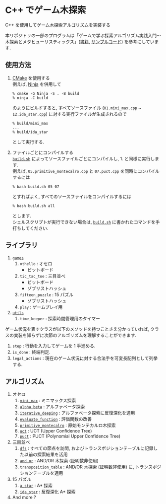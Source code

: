 # C++ でゲーム木探索
C++ を使用してゲーム木探索アルゴリズムを実装する

本リポジトリの一部のプログラムは「ゲームで学ぶ探索アルゴリズム実践入門〜木探索とメタヒューリスティックス」([書籍](https://www.amazon.co.jp/%E3%82%B2%E3%83%BC%E3%83%A0%E3%81%A7%E5%AD%A6%E3%81%B6%E6%8E%A2%E7%B4%A2%E3%82%A2%E3%83%AB%E3%82%B4%E3%83%AA%E3%82%BA%E3%83%A0%E5%AE%9F%E8%B7%B5%E5%85%A5%E9%96%80%EF%BD%9E%E6%9C%A8%E6%8E%A2%E7%B4%A2%E3%81%A8%E3%83%A1%E3%82%BF%E3%83%92%E3%83%A5%E3%83%BC%E3%83%AA%E3%82%B9%E3%83%86%E3%82%A3%E3%82%AF%E3%82%B9-%E9%9D%92%E6%9C%A8-%E6%A0%84%E5%A4%AA/dp/4297133601), [サンプルコード](https://gihyo.jp/book/2023/978-4-297-13360-3/support)) を参考にしています.

## 使用方法
1. [CMake](https://cmake.org/) を使用する  
    例えば, [Ninja](https://ninja-build.org/) を併用して  
    ```
    % cmake -G Ninja -S . -B build
    % ninja -C build
    ```
    のようにビルドすると, すべてソースファイル (`01.mini_max.cpp` ~ `12.ida_star.cpp`) に対する実行ファイルが生成されるので  
    ```
    % build/mini_max
    ...
    % build/ida_star
    ```
    として実行する.

2. ファイルごとにコンパイルする  
    [`build.sh`](https://github.com/Fran-0816/game_tree_search/blob/main/build.sh) によってソースファイルごとにコンパイルし, 1. と同様に実行します.  
    例えば, `05.primitive_montecalro.cpp` と `07.puct.cpp` を同時にコンパイルするには
    ```
    % bash build.sh 05 07
    ```
    とすればよく, すべてのソースファイルをコンパイルするには
    ```
    % bash build.sh all
    ```
    とします.  
    シェルスクリプトが実行できない場合は, [`build.sh`](https://github.com/Fran-0816/game_tree_search/blob/main/build.sh) に書かれたコマンドを手打ちしてください.

## ライブラリ
1. [`games`](https://github.com/Fran-0816/game_tree_search/tree/main/games)
   1. `othello` : オセロ
      - ビットボード
   2. `tic_tac_toe` : 三目並べ
      - ビットボード
      - ゾブリストハッシュ
   3. `fifteen_puzzle` : 15 パズル
      - ゾブリストハッシュ
   4. `play` : ゲームプレイ用
1. [`utils`](https://github.com/Fran-0816/game_tree_search/tree/main/utils)
   1. `time_keeper` : 探索時間管理用のタイマー

ゲーム状況を表すクラスが以下のメソッドを持つことさえ分かっていれば, クラスの実装を知らずに次節のアルゴリズムを理解することができます.
1. `step` : 行動を入力してゲームを 1 手進める.
2. `is_done` : 終端判定.
3. `legal_actions` : 現在のゲーム状況に対する合法手を可変長配列として列挙する.

## アルゴリズム
1. オセロ
   1. [`mini_max`](https://github.com/Fran-0816/game_tree_search/blob/main/01.mini_max.cpp) : ミニマックス探索
   2. [`alpha_beta`](https://github.com/Fran-0816/game_tree_search/blob/main/02.alpha_beta.cpp) : アルファベータ探索
   3. [`iterative_deeping`](https://github.com/Fran-0816/game_tree_search/blob/main/03.iterative_deeping.cpp) : アルファベータ探索に反復深化を適用
   4. [`evaluate_function`](https://github.com/Fran-0816/game_tree_search/blob/main/04.evaluate_function.cpp) : 評価関数の改善
   5. [`primitive_montecalro`](https://github.com/Fran-0816/game_tree_search/blob/main/05.primitive_montecalro.cpp) : 原始モンテカルロ木探索
   6. [`uct`](https://github.com/Fran-0816/game_tree_search/blob/main/06.uct.cpp) : UCT (Upper Confidence Tree)
   7. [`puct`](https://github.com/Fran-0816/game_tree_search/blob/main/07.puct.cpp) : PUCT (Polynomial Upper Confidence Tree)
2. 三目並べ
   1. [`dfs`](https://github.com/Fran-0816/game_tree_search/blob/main/08.dfs.cpp) : すべての節点を訪問, およびトランスポジションテーブルに記録した以前の探索結果を活用
   2. [`and_or`](https://github.com/Fran-0816/game_tree_search/blob/main/09.and_or.cpp) : AND/OR 木探索 (証明数非使用)
   3. [`transposition_table`](https://github.com/Fran-0816/game_tree_search/blob/main/10.transposition_table.cpp) : AND/OR 木探索 (証明数非使用) に, トランスポジションテーブルを適用
3. 15 パズル
   1. [`a_star`](https://github.com/Fran-0816/game_tree_search/blob/main/11.a_star.cpp) : A* 探索
   2. [`ida_star`](https://github.com/Fran-0816/game_tree_search/blob/main/12.ida_star.cpp) : 反復深化 A* 探索
4. And more ?
